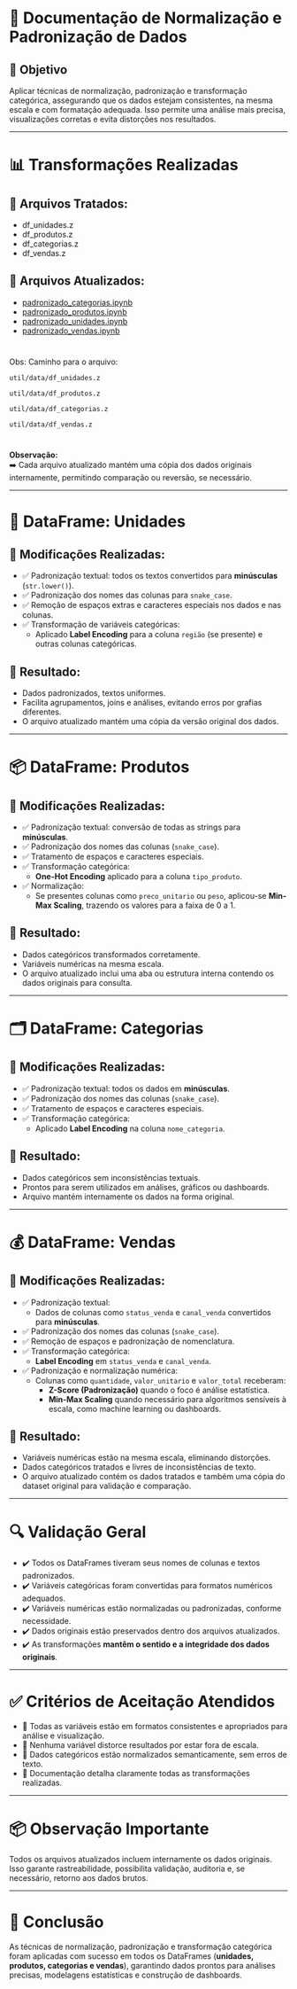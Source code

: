 # 📑 Documentação de Normalização e Padronização de Dados

## 🎯 Objetivo
Aplicar técnicas de normalização, padronização e transformação categórica, assegurando que os dados estejam consistentes, na mesma escala e com formatação adequada. Isso permite uma análise mais precisa, visualizações corretas e evita distorções nos resultados.

---

# 📊 Transformações Realizadas

## 🔸 Arquivos Tratados:
- df_unidades.z
- df_produtos.z
- df_categorias.z
- df_vendas.z

## 🔸 Arquivos Atualizados:
- [padronizado_categorias.ipynb](https://github.com/capacitabrasil/e4-6-18-unigex-cr-projeto03/blob/main/data%20science/tailany/padronizado_categorias.ipynb)
- [padronizado_produtos.ipynb](https://github.com/capacitabrasil/e4-6-18-unigex-cr-projeto03/blob/main/data%20science/tailany/padronizado_produtos.ipynb)
- [padronizado_unidades.ipynb](https://github.com/capacitabrasil/e4-6-18-unigex-cr-projeto03/blob/main/data%20science/tailany/padronizado_unidades.ipynb)
- [padronizado_vendas.ipynb](https://github.com/capacitabrasil/e4-6-18-unigex-cr-projeto03/blob/main/data%20science/tailany/padronizado_vendas.ipynb)

#

Obs: Caminho para o arquivo:

`util/data/df_unidades.z`

`util/data/df_produtos.z`

`util/data/df_categorias.z`

`util/data/df_vendas.z`

#

**Observação:**  
➡️ Cada arquivo atualizado mantém uma cópia dos dados originais internamente, permitindo comparação ou reversão, se necessário.

---

# 🏢 DataFrame: Unidades

## 🔧 Modificações Realizadas:
- ✅ Padronização textual: todos os textos convertidos para **minúsculas** (`str.lower()`).
- ✅ Padronização dos nomes das colunas para `snake_case`.
- ✅ Remoção de espaços extras e caracteres especiais nos dados e nas colunas.
- ✅ Transformação de variáveis categóricas:
  - Aplicado **Label Encoding** para a coluna `região` (se presente) e outras colunas categóricas.

## 🎯 Resultado:
- Dados padronizados, textos uniformes.
- Facilita agrupamentos, joins e análises, evitando erros por grafias diferentes.
- O arquivo atualizado mantém uma cópia da versão original dos dados.

---

# 📦 DataFrame: Produtos

## 🔧 Modificações Realizadas:
- ✅ Padronização textual: conversão de todas as strings para **minúsculas**.
- ✅ Padronização dos nomes das colunas (`snake_case`).
- ✅ Tratamento de espaços e caracteres especiais.
- ✅ Transformação categórica:
  - **One-Hot Encoding** aplicado para a coluna `tipo_produto`.
- ✅ Normalização:
  - Se presentes colunas como `preco_unitario` ou `peso`, aplicou-se **Min-Max Scaling**, trazendo os valores para a faixa de 0 a 1.

## 🎯 Resultado:
- Dados categóricos transformados corretamente.
- Variáveis numéricas na mesma escala.
- O arquivo atualizado inclui uma aba ou estrutura interna contendo os dados originais para consulta.

---

# 🗂️ DataFrame: Categorias

## 🔧 Modificações Realizadas:
- ✅ Padronização textual: todos os dados em **minúsculas**.
- ✅ Padronização dos nomes das colunas (`snake_case`).
- ✅ Tratamento de espaços e caracteres especiais.
- ✅ Transformação categórica:
  - Aplicado **Label Encoding** na coluna `nome_categoria`.

## 🎯 Resultado:
- Dados categóricos sem inconsistências textuais.
- Prontos para serem utilizados em análises, gráficos ou dashboards.
- Arquivo mantém internamente os dados na forma original.

---

# 💰 DataFrame: Vendas

## 🔧 Modificações Realizadas:
- ✅ Padronização textual:
  - Dados de colunas como `status_venda` e `canal_venda` convertidos para **minúsculas**.
- ✅ Padronização dos nomes das colunas (`snake_case`).
- ✅ Remoção de espaços e padronização de nomenclatura.
- ✅ Transformação categórica:
  - **Label Encoding** em `status_venda` e `canal_venda`.
- ✅ Padronização e normalização numérica:
  - Colunas como `quantidade`, `valor_unitario` e `valor_total` receberam:
    - **Z-Score (Padronização)** quando o foco é análise estatística.
    - **Min-Max Scaling** quando necessário para algoritmos sensíveis à escala, como machine learning ou dashboards.

## 🎯 Resultado:
- Variáveis numéricas estão na mesma escala, eliminando distorções.
- Dados categóricos tratados e livres de inconsistências de texto.
- O arquivo atualizado contém os dados tratados e também uma cópia do dataset original para validação e comparação.

---

# 🔍 Validação Geral

- ✔️ Todos os DataFrames tiveram seus nomes de colunas e textos padronizados.
- ✔️ Variáveis categóricas foram convertidas para formatos numéricos adequados.
- ✔️ Variáveis numéricas estão normalizadas ou padronizadas, conforme necessidade.
- ✔️ Dados originais estão preservados dentro dos arquivos atualizados.
- ✔️ As transformações **mantêm o sentido e a integridade dos dados originais**.

---

# ✅ Critérios de Aceitação Atendidos

- 🔸 Todas as variáveis estão em formatos consistentes e apropriados para análise e visualização.
- 🔸 Nenhuma variável distorce resultados por estar fora de escala.
- 🔸 Dados categóricos estão normalizados semanticamente, sem erros de texto.
- 🔸 Documentação detalha claramente todas as transformações realizadas.

---

# 📦 Observação Importante

Todos os arquivos atualizados incluem internamente os dados originais. Isso garante rastreabilidade, possibilita validação, auditoria e, se necessário, retorno aos dados brutos.

---

# 🚀 Conclusão

As técnicas de normalização, padronização e transformação categórica foram aplicadas com sucesso em todos os DataFrames (**unidades, produtos, categorias e vendas**), garantindo dados prontos para análises precisas, modelagens estatísticas e construção de dashboards.

